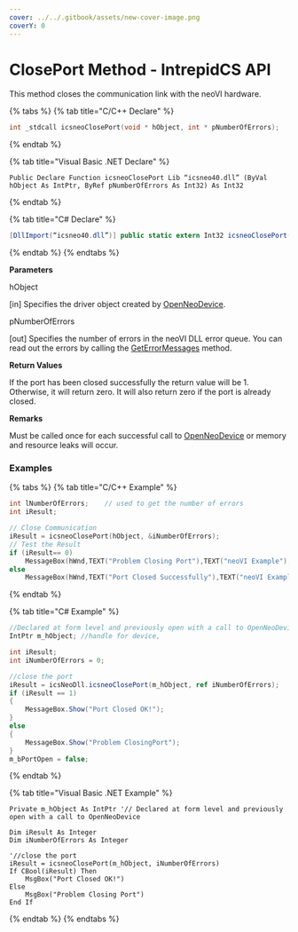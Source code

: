 ```yaml
---
cover: ../../.gitbook/assets/new-cover-image.png
coverY: 0
---
```


# ClosePort Method - IntrepidCS API

This method closes the communication link with the neoVI hardware.

{% tabs %}
{% tab title="C/C++ Declare" %}
```cpp
int _stdcall icsneoClosePort(void * hObject, int * pNumberOfErrors);
```
{% endtab %}

{% tab title="Visual Basic .NET Declare" %}
```vbnet
Public Declare Function icsneoClosePort Lib “icsneo40.dll” (ByVal hObject As IntPtr, ByRef pNumberOfErrors As Int32) As Int32
```
{% endtab %}

{% tab title="C# Declare" %}
```csharp
[DllImport(“icsneo40.dll”)] public static extern Int32 icsneoClosePort(IntPtr hObject, ref Int32 pNumberOfErrors);
```
{% endtab %}
{% endtabs %}

**Parameters**

hObject

\[in] Specifies the driver object created by [OpenNeoDevice](openneodevice-method-intrepidcs-api.md).

pNumberOfErrors

\[out] Specifies the number of errors in the neoVI DLL error queue. You can read out the errors by calling the [GetErrorMessages](https://cdn.intrepidcs.net/guides/neoVIDLL/GetErrorMessages.html#geterrormessages) method.

**Return Values**

If the port has been closed successfully the return value will be 1. Otherwise, it will return zero. It will also return zero if the port is already closed.

**Remarks**

Must be called once for each successful call to [OpenNeoDevice](openneodevice-method-intrepidcs-api.md) or memory and resource leaks will occur.

### Examples

{% tabs %}
{% tab title="C/C++ Example" %}
```cpp
int lNumberOfErrors;    // used to get the number of errors
int iResult;

// Close Communication
iResult = icsneoClosePort(hObject, &iNumberOfErrors);
// Test the Result
if (iResult== 0)
    MessageBox(hWnd,TEXT("Problem Closing Port"),TEXT("neoVI Example"),0);
else
    MessageBox(hWnd,TEXT("Port Closed Successfully"),TEXT("neoVI Example"),0);
```
{% endtab %}

{% tab title="C# Example" %}
```csharp
//Declared at form level and previously open with a call to OpenNeoDevice
IntPtr m_hObject; //handle for device,

int iResult;
int iNumberOfErrors = 0;

//close the port
iResult = icsNeoDll.icsneoClosePort(m_hObject, ref iNumberOfErrors);
if (iResult == 1)
{
    MessageBox.Show("Port Closed OK!");
}
else
{
    MessageBox.Show("Problem ClosingPort");
}
m_bPortOpen = false;
```
{% endtab %}

{% tab title="Visual Basic .NET Example" %}
```vbnet
Private m_hObject As IntPtr '// Declared at form level and previously open with a call to OpenNeoDevice

Dim iResult As Integer
Dim iNumberOfErrors As Integer

'//close the port
iResult = icsneoClosePort(m_hObject, iNumberOfErrors)
If CBool(iResult) Then
    MsgBox("Port Closed OK!")
Else
    MsgBox("Problem Closing Port")
End If
```
{% endtab %}
{% endtabs %}
